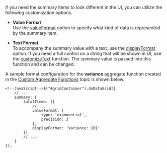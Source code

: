 If you need the summary items to look different in the UI, you can utilize the following customization options.

* **Value Format**      
Use the [valueFormat](/api-reference/10%20UI%20Widgets/dxDataGrid/1%20Configuration/summary/totalItems/valueFormat.md '/Documentation/ApiReference/UI_Widgets/dxDataGrid/Configuration/summary/totalItems/#valueFormat') option to specify what kind of data is represented by the summary item.

* **Text Format**       
To accompany the summary value with a text, use the [displayFormat](/api-reference/10%20UI%20Widgets/dxDataGrid/1%20Configuration/summary/totalItems/displayFormat.md '/Documentation/ApiReference/UI_Widgets/dxDataGrid/Configuration/summary/totalItems/#displayFormat') option. If you need a full control on a string that will be shown in UI, use the [customizeText](/api-reference/10%20UI%20Widgets/dxDataGrid/1%20Configuration/summary/totalItems/customizeText.md '/Documentation/ApiReference/UI_Widgets/dxDataGrid/Configuration/summary/totalItems/#customizeText') function. The summary value is passed into this function and can be changed.

A sample format configuration for the **variance** aggregate function created in the [Custom Aggregate Functions](/concepts/05%20Widgets/DataGrid/050%20Summaries/40%20Custom%20Aggregate%20Functions.md '/Documentation/Guide/Widgets/DataGrid/Summaries/#Custom_Aggregate_Functions') topic is shown below.

    <!--JavaScript-->$("#gridContainer").dxDataGrid({
		// ...
		summary: {
			totalItems: [{
				// ...
				valueFormat: {
					type: 'exponential',
					precision: 3
				},
				displayFormat: 'Variance: {0}'
			}]
			// ...
		}
	});